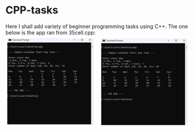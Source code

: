 # CPP-tasks
Here I shall add variety of beginner programming tasks using C++.
The one below is the app ran from 35cell.cpp:
![calendar start day task](calendar-start-task.png)
